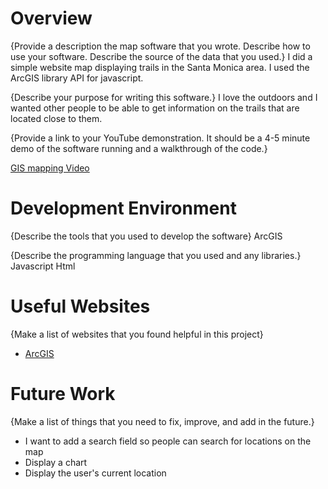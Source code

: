 # Overview



{Provide a description the map software that you wrote. Describe how to use your software.  Describe the source of the data that you used.}
I did a simple website map displaying trails in the Santa Monica area. I used the ArcGIS library API for javascript.

{Describe your purpose for writing this software.}
I love the outdoors and I wanted other people to be able to get information on the trails that are located close to them. 

{Provide a link to your YouTube demonstration.  It should be a 4-5 minute demo of the software running and a walkthrough of the code.}


[GIS mapping Video](https://youtu.be/Rkwg3ZvHWOw)

# Development Environment

{Describe the tools that you used to develop the software}
ArcGIS 

{Describe the programming language that you used and any libraries.}
Javascript
Html

# Useful Websites

{Make a list of websites that you found helpful in this project}
* [ArcGIS](http://url.link.goes.here)


# Future Work

{Make a list of things that you need to fix, improve, and add in the future.}
* I want to add a search field so people can search for locations on the map
* Display a chart
* Display the user's current location